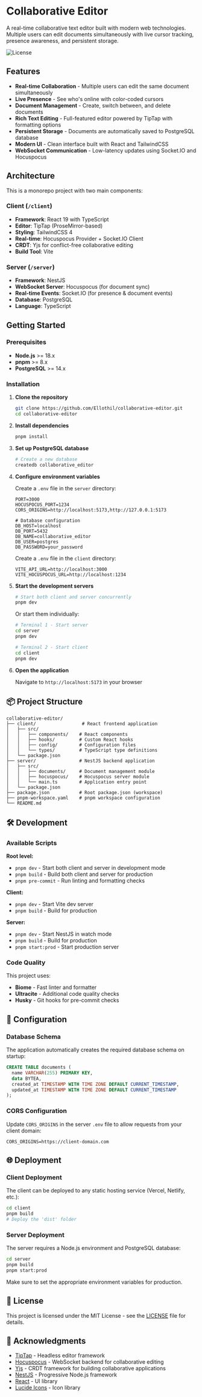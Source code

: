 # Collaborative Editor

A real-time collaborative text editor built with modern web technologies. Multiple users can edit documents simultaneously with live cursor tracking, presence awareness, and persistent storage.

![License](https://img.shields.io/badge/license-MIT-blue.svg)

## Features

- **Real-time Collaboration** - Multiple users can edit the same document simultaneously
- **Live Presence** - See who's online with color-coded cursors
- **Document Management** - Create, switch between, and delete documents
- **Rich Text Editing** - Full-featured editor powered by TipTap with formatting options
- **Persistent Storage** - Documents are automatically saved to PostgreSQL database
- **Modern UI** - Clean interface built with React and TailwindCSS
- **WebSocket Communication** - Low-latency updates using Socket.IO and Hocuspocus

## Architecture

This is a monorepo project with two main components:

### Client (`/client`)

- **Framework**: React 19 with TypeScript
- **Editor**: TipTap (ProseMirror-based)
- **Styling**: TailwindCSS 4
- **Real-time**: Hocuspocus Provider + Socket.IO Client
- **CRDT**: Yjs for conflict-free collaborative editing
- **Build Tool**: Vite

### Server (`/server`)

- **Framework**: NestJS
- **WebSocket Server**: Hocuspocus (for document sync)
- **Real-time Events**: Socket.IO (for presence & document events)
- **Database**: PostgreSQL
- **Language**: TypeScript

## Getting Started

### Prerequisites

- **Node.js** >= 18.x
- **pnpm** >= 8.x
- **PostgreSQL** >= 14.x

### Installation

1. **Clone the repository**

   ```bash
   git clone https://github.com/Ellothil/collaborative-editor.git
   cd collaborative-editor
   ```

2. **Install dependencies**

   ```bash
   pnpm install
   ```

3. **Set up PostgreSQL database**

   ```bash
   # Create a new database
   createdb collaborative_editor
   ```

4. **Configure environment variables**

   Create a `.env` file in the `server` directory:

   ```env
   PORT=3000
   HOCUSPOCUS_PORT=1234
   CORS_ORIGINS=http://localhost:5173,http://127.0.0.1:5173

   # Database configuration
   DB_HOST=localhost
   DB_PORT=5432
   DB_NAME=collaborative_editor
   DB_USER=postgres
   DB_PASSWORD=your_password
   ```

   Create a `.env` file in the `client` directory:

   ```env
   VITE_API_URL=http://localhost:3000
   VITE_HOCUSPOCUS_URL=http://localhost:1234
   ```

5. **Start the development servers**

   ```bash
   # Start both client and server concurrently
   pnpm dev
   ```

   Or start them individually:

   ```bash
   # Terminal 1 - Start server
   cd server
   pnpm dev

   # Terminal 2 - Start client
   cd client
   pnpm dev
   ```

6. **Open the application**

   Navigate to `http://localhost:5173` in your browser

## 📦 Project Structure

```text
collaborative-editor/
├── client/                 # React frontend application
│   ├── src/
│   │   ├── components/    # React components
│   │   ├── hooks/         # Custom React hooks
│   │   ├── config/        # Configuration files
│   │   └── types/         # TypeScript type definitions
│   └── package.json
├── server/                # NestJS backend application
│   ├── src/
│   │   ├── documents/     # Document management module
│   │   ├── hocuspocus/    # Hocuspocus server module
│   │   └── main.ts        # Application entry point
│   └── package.json
├── package.json           # Root package.json (workspace)
├── pnpm-workspace.yaml    # pnpm workspace configuration
└── README.md
```

## 🛠️ Development

### Available Scripts

**Root level:**

- `pnpm dev` - Start both client and server in development mode
- `pnpm build` - Build both client and server for production
- `pnpm pre-commit` - Run linting and formatting checks

**Client:**

- `pnpm dev` - Start Vite dev server
- `pnpm build` - Build for production

**Server:**

- `pnpm dev` - Start NestJS in watch mode
- `pnpm build` - Build for production
- `pnpm start:prod` - Start production server

### Code Quality

This project uses:

- **Biome** - Fast linter and formatter
- **Ultracite** - Additional code quality checks
- **Husky** - Git hooks for pre-commit checks

## 🔧 Configuration

### Database Schema

The application automatically creates the required database schema on startup:

```sql
CREATE TABLE documents (
  name VARCHAR(255) PRIMARY KEY,
  data BYTEA,
  created_at TIMESTAMP WITH TIME ZONE DEFAULT CURRENT_TIMESTAMP,
  updated_at TIMESTAMP WITH TIME ZONE DEFAULT CURRENT_TIMESTAMP
);
```

### CORS Configuration

Update `CORS_ORIGINS` in the server `.env` file to allow requests from your client domain:

```env
CORS_ORIGINS=https://client-domain.com
```

## 🌐 Deployment

### Client Deployment

The client can be deployed to any static hosting service (Vercel, Netlify, etc.):

```bash
cd client
pnpm build
# Deploy the 'dist' folder
```

### Server Deployment

The server requires a Node.js environment and PostgreSQL database:

```bash
cd server
pnpm build
pnpm start:prod
```

Make sure to set the appropriate environment variables for production.

## 📄 License

This project is licensed under the MIT License - see the [LICENSE](LICENSE) file for details.

## 🙏 Acknowledgments

- [TipTap](https://tiptap.dev/) - Headless editor framework
- [Hocuspocus](https://tiptap.dev/hocuspocus) - WebSocket backend for collaborative editing
- [Yjs](https://yjs.dev/) - CRDT framework for building collaborative applications
- [NestJS](https://nestjs.com/) - Progressive Node.js framework
- [React](https://react.dev/) - UI library
- [Lucide Icons](https://lucide.dev/) - Icon library
